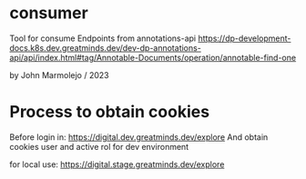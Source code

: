 # consumer

Tool for consume Endpoints from annotations-api
https://dp-development-docs.k8s.dev.greatminds.dev/dev-dp-annotations-api/api/index.html#tag/Annotable-Documents/operation/annotable-find-one

by John Marmolejo / 2023

# Process to obtain cookies
Before login in: https://digital.dev.greatminds.dev/explore
And obtain cookies user and active rol for dev environment

for local use: https://digital.stage.greatminds.dev/explore
